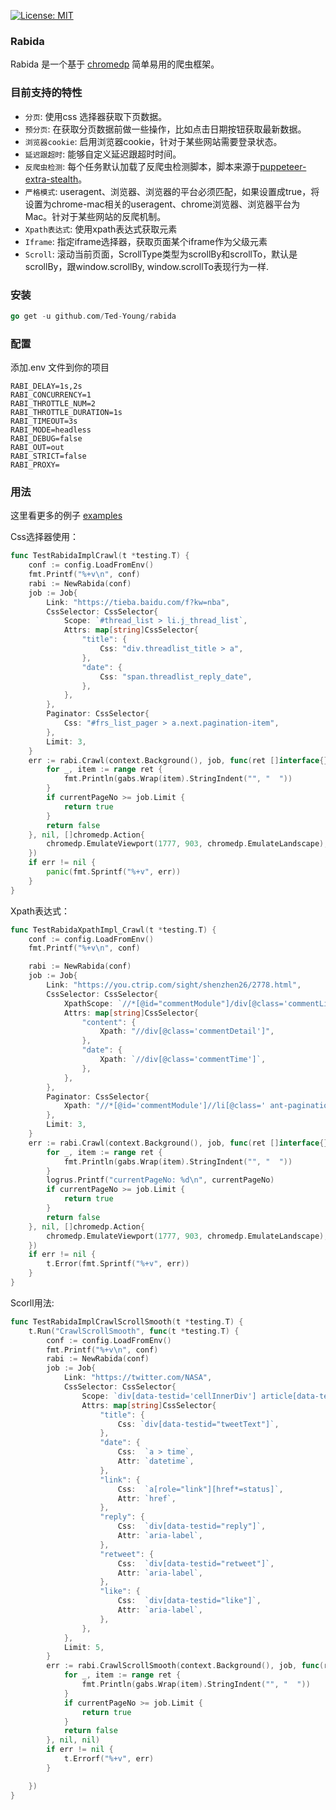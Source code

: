 <a href="https://opensource.org/licenses/MIT"><img src="https://img.shields.io/badge/License-MIT-yellow.svg" alt="License: MIT"></a>

### Rabida

Rabida 是一个基于 [chromedp](https://github.com/chromedp/chromedp) 简单易用的爬虫框架。

### 目前支持的特性

- `分页`:  使用css 选择器获取下页数据。
- `预分页`: 在获取分页数据前做一些操作，比如点击日期按钮获取最新数据。
- `浏览器cookie`: 启用浏览器cookie，针对于某些网站需要登录状态。
- `延迟跟超时`:  能够自定义延迟跟超时时间。
- `反爬虫检测`:
  每个任务默认加载了反爬虫检测脚本，脚本来源于[puppeteer-extra-stealth](https://github.com/berstend/puppeteer-extra/tree/master/packages/extract-stealth-evasions#readme)。
- `严格模式`: useragent、浏览器、浏览器的平台必须匹配，如果设置成true，将设置为chrome-mac相关的useragent、chrome浏览器、浏览器平台为Mac。针对于某些网站的反爬机制。
- `Xpath表达式`: 使用xpath表达式获取元素
- `Iframe`: 指定iframe选择器，获取页面某个iframe作为父级元素
- `Scroll`: 滚动当前页面，ScrollType类型为scrollBy和scrollTo，默认是scrollBy，跟window.scrollBy, window.scrollTo表现行为一样.

### 安装

```go
go get -u github.com/Ted-Young/rabida
```

### 配置

添加.env 文件到你的项目

```shell
RABI_DELAY=1s,2s
RABI_CONCURRENCY=1
RABI_THROTTLE_NUM=2
RABI_THROTTLE_DURATION=1s
RABI_TIMEOUT=3s
RABI_MODE=headless
RABI_DEBUG=false
RABI_OUT=out
RABI_STRICT=false
RABI_PROXY=
```

### 用法

这里看更多的例子 [examples](https://github.com/Ted-Young/rabida/blob/master/examples)

Css选择器使用：

```go
func TestRabidaImplCrawl(t *testing.T) {
    conf := config.LoadFromEnv()
    fmt.Printf("%+v\n", conf)
    rabi := NewRabida(conf)
    job := Job{
        Link: "https://tieba.baidu.com/f?kw=nba",
        CssSelector: CssSelector{
            Scope: `#thread_list > li.j_thread_list`,
            Attrs: map[string]CssSelector{
                "title": {
                    Css: "div.threadlist_title > a",
                },
                "date": {
                    Css: "span.threadlist_reply_date",
                },
            },
        },
        Paginator: CssSelector{
            Css: "#frs_list_pager > a.next.pagination-item",
        },
        Limit: 3,
    }
    err := rabi.Crawl(context.Background(), job, func(ret []interface{}, nextPageUrl string, currentPageNo int) bool {
        for _, item := range ret {
            fmt.Println(gabs.Wrap(item).StringIndent("", "  "))
        }
        if currentPageNo >= job.Limit {
            return true
        }
        return false
    }, nil, []chromedp.Action{
        chromedp.EmulateViewport(1777, 903, chromedp.EmulateLandscape),
    })
    if err != nil {
        panic(fmt.Sprintf("%+v", err))
    }
}
```

Xpath表达式：

```go
func TestRabidaXpathImpl_Crawl(t *testing.T) {
    conf := config.LoadFromEnv()
    fmt.Printf("%+v\n", conf)

    rabi := NewRabida(conf)
    job := Job{
        Link: "https://you.ctrip.com/sight/shenzhen26/2778.html",
        CssSelector: CssSelector{
            XpathScope: `//*[@id="commentModule"]/div[@class='commentList']/div`,
            Attrs: map[string]CssSelector{
                "content": {
                    Xpath: "//div[@class='commentDetail']",
                },
                "date": {
                    Xpath: `//div[@class='commentTime']`,
                },
            },
        },
        Paginator: CssSelector{
            Xpath: "//*[@id='commentModule']//li[@class=' ant-pagination-next' and not(@aria-disabled='true')]",
        },
        Limit: 3,
    }
    err := rabi.Crawl(context.Background(), job, func(ret []interface{}, nextPageUrl string, currentPageNo int) bool {
        for _, item := range ret {
            fmt.Println(gabs.Wrap(item).StringIndent("", "  "))
        }
        logrus.Printf("currentPageNo: %d\n", currentPageNo)
        if currentPageNo >= job.Limit {
            return true
        }
        return false
    }, nil, []chromedp.Action{
        chromedp.EmulateViewport(1777, 903, chromedp.EmulateLandscape),
    })
    if err != nil {
        t.Error(fmt.Sprintf("%+v", err))
    }
}
```

Scorll用法:

```go
func TestRabidaImplCrawlScrollSmooth(t *testing.T) {
    t.Run("CrawlScrollSmooth", func(t *testing.T) {
        conf := config.LoadFromEnv()
        fmt.Printf("%+v\n", conf)
        rabi := NewRabida(conf)
        job := Job{
            Link: "https://twitter.com/NASA",
            CssSelector: CssSelector{
                Scope: `div[data-testid='cellInnerDiv'] article[data-testid='tweet']`,
                Attrs: map[string]CssSelector{
                    "title": {
                        Css: `div[data-testid="tweetText"]`,
                    },
                    "date": {
                        Css:  `a > time`,
                        Attr: `datetime`,
                    },
                    "link": {
                        Css:  `a[role="link"][href*=status]`,
                        Attr: `href`,
                    },
                    "reply": {
                        Css:  `div[data-testid="reply"]`,
                        Attr: `aria-label`,
                    },
                    "retweet": {
                        Css:  `div[data-testid="retweet"]`,
                        Attr: `aria-label`,
                    },
                    "like": {
                        Css:  `div[data-testid="like"]`,
                        Attr: `aria-label`,
                    },
                },
            },
            Limit: 5,
        }
        err := rabi.CrawlScrollSmooth(context.Background(), job, func(ret []interface{}, currentPageNo int) bool {
            for _, item := range ret {
                fmt.Println(gabs.Wrap(item).StringIndent("", "  "))
            }
            if currentPageNo >= job.Limit {
                return true
            }
            return false
        }, nil, nil)
        if err != nil {
            t.Errorf("%+v", err)
        }

    })
}
```
